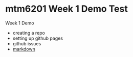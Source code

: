 # mtm6201 Week 1 Demo Test

Week 1 Demo

- creating a repo
- setting up github pages
- github issues
- [markdown](https://markdownguide.org/cheat-sheet)